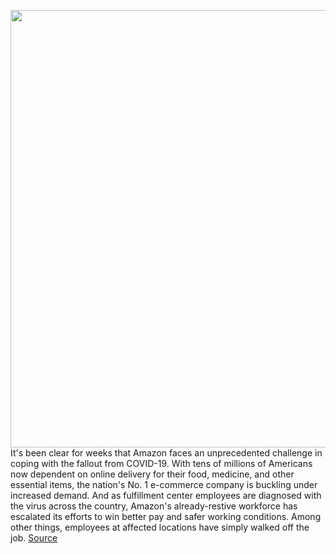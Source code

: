 <img src='https://cdn.vox-cdn.com/thumbor/ZX5eBrwQECD-NNvdOf4PvfAYYjg=/0x0:2040x1360/1200x800/filters:focal(857x517:1183x843)/cdn.vox-cdn.com/uploads/chorus_image/image/66585635/acastro_181114_1777_amazon_hq2_0005.0.jpg' width='700px' /><br/>
It's been clear for weeks that Amazon faces an unprecedented challenge in coping with the fallout from COVID-19. With tens of millions of Americans now dependent on online delivery for their food, medicine, and other essential items, the nation's No. 1 e-commerce company is buckling under increased demand. And as fulfillment center employees are diagnosed with the virus across the country, Amazon's already-restive workforce has escalated its efforts to win better pay and safer working conditions. Among other things, employees at affected locations have simply walked off the job.
<a href='https://www.theverge.com/interface/2020/4/1/21201162/amazon-delivery-delays-coronavirus-worker-strikes'> Source <a/>